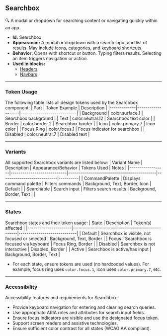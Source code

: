## Searchbox
🔍 A modal or dropdown for searching content or navigating quickly within an app.
- **Id:** Searchbox
- **Appearance:** A modal or dropdown with a search input and list of results. May include icons, categories, and keyboard shortcuts.
- **Behavior:** Opens with shortcut or button. Typing filters results. Selecting an item triggers navigation or action.
- **Used in blocks:**
  - [Headers](../blocks/Headers.md)
  - [Navbars](../blocks/Navbars.md)

---

### Token Usage
The following table lists all design tokens used by the Searchbox component:
| Part        | Token Example      | Description                |
|-------------|-------------------|----------------------------|
| Background  | color.surface.1   | Searchbox background       |
| Text        | color.neutral.12  | Searchbox text color       |
| Border      | color.border.2    | Searchbox border           |
| Icon        | color.primary.7   | Icon color                 |
| Focus Ring  | color.focus.1     | Focus indicator for searchbox |
| Disabled    | color.neutral.7   | Disabled text              |

---

### Variants
All supported Searchbox variants are listed below:
| Variant Name      | Description                | Appearance/Behavior                        | Tokens Used                | Notes    |
|------------------|----------------------------|--------------------------------------------|----------------------------|----------|
| CommandPalette   | Displays command palette   | Filters commands                           | Background, Text, Border, Icon | Default  |
| Searchable       | Search input               | Filters search results                     | Background, Border, Text   |          |

---

### States
Searchbox states and their token usage:
| State                | Description                                      | Token(s) affected           |
|----------------------|--------------------------------------------------|-----------------------------|
| Default              | Searchbox is visible, not focused or selected    | Background, Text, Border    |
| Focus                | Searchbox is focused via keyboard                | Focus Ring, Border          |
| Disabled             | Searchbox is not interactive                     | Disabled, Border            |
| Active               | Searchbox is active/has input                    | Background, Border, Text    |

- For each state, ensure tokens are used (no hardcoded values). For example, focus ring uses `color.focus.1`, icon uses `color.primary.7`, etc.

---

### Accessibility
Accessibility features and requirements for Searchbox:
- Provide keyboard navigation for entering and clearing search queries.
- Use appropriate ARIA roles and attributes for search input fields.
- Ensure focus indicators are visible and use the designated focus token.
- Support screen readers and assistive technologies.
- Ensure sufficient color contrast for all states (WCAG AA compliant).
